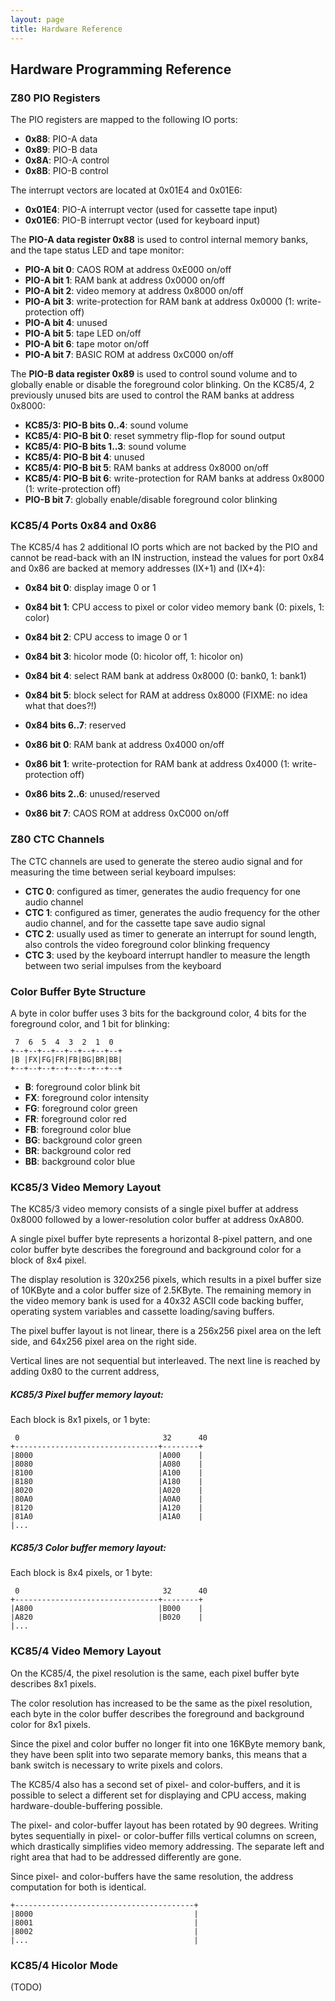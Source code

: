 ```yaml
---
layout: page
title: Hardware Reference
---
```


## Hardware Programming Reference

### Z80 PIO Registers

The PIO registers are mapped to the following IO ports:

- **0x88**: PIO-A data
- **0x89**: PIO-B data
- **0x8A**: PIO-A control
- **0x8B**: PIO-B control

The interrupt vectors are located at 0x01E4 and 0x01E6:

- **0x01E4**: PIO-A interrupt vector (used for cassette tape input)
- **0x01E6**: PIO-B interrupt vector (used for keyboard input)

The **PIO-A data register 0x88** is used to control internal memory banks, and
the tape status LED and tape monitor:

- **PIO-A bit 0**: CAOS ROM at address 0xE000 on/off
- **PIO-A bit 1**: RAM bank at address 0x0000 on/off
- **PIO-A bit 2**: video memory at address 0x8000 on/off
- **PIO-A bit 3**: write-protection for RAM bank at address 0x0000 (1: write-protection off)
- **PIO-A bit 4**: unused
- **PIO-A bit 5**: tape LED on/off
- **PIO-A bit 6**: tape motor on/off
- **PIO-A bit 7**: BASIC ROM at address 0xC000 on/off

The **PIO-B data register 0x89** is used to control sound volume and to 
globally enable or disable the foreground color blinking. On the KC85/4,
2 previously unused bits are used to control the RAM banks at address 0x8000:

- **KC85/3: PIO-B bits 0..4**: sound volume
- **KC85/4: PIO-B bit 0**: reset symmetry flip-flop for sound output
- **KC85/4: PIO-B bits 1..3**: sound volume
- **KC85/4: PIO-B bit 4**: unused
- **KC85/4: PIO-B bit 5**: RAM banks at address 0x8000 on/off
- **KC85/4: PIO-B bit 6**: write-protection for RAM banks at address 0x8000 (1: write-protection off)
- **PIO-B bit 7**: globally enable/disable foreground color blinking

### KC85/4 Ports 0x84 and 0x86

The KC85/4 has 2 additional IO ports which are not backed by the PIO and 
cannot be read-back with an IN instruction, instead the values for
port 0x84 and 0x86 are backed at memory addresses (IX+1) and (IX+4):

- **0x84 bit 0**: display image 0 or 1
- **0x84 bit 1**: CPU access to pixel or color video memory bank (0: pixels, 1: color)
- **0x84 bit 2**: CPU access to image 0 or 1
- **0x84 bit 3**: hicolor mode (0: hicolor off, 1: hicolor on)
- **0x84 bit 4**: select RAM bank at address 0x8000 (0: bank0, 1: bank1)
- **0x84 bit 5**: block select for RAM at address 0x8000 (FIXME: no idea what that does?!)
- **0x84 bits 6..7**: reserved

- **0x86 bit 0**: RAM bank at address 0x4000 on/off
- **0x86 bit 1**: write-protection for RAM bank at address 0x4000 (1: write-protection off)
- **0x86 bits 2..6**: unused/reserved
- **0x86 bit 7**: CAOS ROM at address 0xC000 on/off

### Z80 CTC Channels

The CTC channels are used to generate the stereo audio signal and 
for measuring the time between serial keyboard impulses:

- **CTC 0**: configured as timer, generates the audio frequency
for one audio channel
- **CTC 1**: configured as timer, generates the audio frequency for the 
other audio channel, and for the cassette tape save audio signal
- **CTC 2**: usually used as timer to generate an interrupt for sound length,
also controls the video foreground color blinking frequency
- **CTC 3**: used by the keyboard interrupt handler to measure the length
between two serial impulses from the keyboard

### Color Buffer Byte Structure

A byte in color buffer uses 3 bits for the background color,
4 bits for the foreground color, and 1 bit for blinking:

~~~
 7  6  5  4  3  2  1  0
+--+--+--+--+--+--+--+--+
|B |FX|FG|FR|FB|BG|BR|BB|
+--+--+--+--+--+--+--+--+
~~~

- **B**: foreground color blink bit
- **FX**: foreground color intensity
- **FG**: foreground color green
- **FR**: foreground color red
- **FB**: foreground color blue
- **BG**: background color green
- **BR**: background color red
- **BB**: background color blue

### KC85/3 Video Memory Layout

The KC85/3 video memory consists of a single pixel buffer at address 
0x8000 followed by a lower-resolution color buffer at address 0xA800. 

A single pixel buffer byte represents a horizontal 8-pixel pattern, and 
one color buffer byte describes the foreground and background color
for a block of 8x4 pixel.

The display resolution is 320x256 pixels, which results in a pixel buffer
size of 10KByte and a color buffer size of 2.5KByte. The remaining memory
in the video memory bank is used for a 40x32 ASCII code backing buffer,
operating system variables and cassette loading/saving buffers.

The pixel buffer layout is not linear, there is a 256x256 pixel area
on the left side, and 64x256 pixel area on the right side.

Vertical lines are not sequential but interleaved. The next line is reached by
adding 0x80 to the current address, 

##### KC85/3 Pixel buffer memory layout:

Each block is 8x1 pixels, or 1 byte:

~~~
 0                                32      40
+--------------------------------+--------+
|8000                            |A000    |
|8080                            |A080    |
|8100                            |A100    |
|8180                            |A180    |
|8020                            |A020    |
|80A0                            |A0A0    |
|8120                            |A120    |
|81A0                            |A1A0    |
|...
~~~

##### KC85/3 Color buffer memory layout:

Each block is 8x4 pixels, or 1 byte:

~~~
 0                                32      40
+--------------------------------+--------+
|A800                            |B000    |
|A820                            |B020    |
|...
~~~

### KC85/4 Video Memory Layout

On the KC85/4, the pixel resolution is the same, each pixel buffer byte
describes 8x1 pixels.

The color resolution has increased to be the same as the pixel resolution,
each byte in the color buffer describes the foreground and background
color for 8x1 pixels.

Since the pixel and color buffer no longer fit into one 16KByte memory bank,
they have been split into two separate memory banks, this means that
a bank switch is necessary to write pixels and colors.

The KC85/4 also has a second set of pixel- and color-buffers, and it is
possible to select a different set for displaying and CPU access, making
hardware-double-buffering possible.

The pixel- and color-buffer layout has been rotated by 90 degrees. Writing
bytes sequentially in pixel- or color-buffer fills vertical columns on screen,
which drastically simplifies video memory addressing. The separate left
and right area that had to be addressed differently are gone.

Since pixel- and color-buffers have the same resolution, the address 
computation for both is identical.

~~~
+----------------------------------------+
|8000                                    |
|8001                                    |
|8002                                    |
|...                                     |
~~~

### KC85/4 Hicolor Mode

(TODO)





